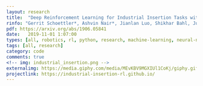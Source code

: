 ```yaml
---
layout: research
title:  "Deep Reinforcement Learning for Industrial Insertion Tasks with Visual Inputs and Natural Rewards."
rinfo: "Gerrit Schoettler*, Ashvin Nair*, Jianlan Luo, Shikhar Bahl, Juan Aparicio Ojea, Eugen Solowjow, Sergey Levine.  IROS 2020."
pdf: https://arxiv.org/abs/1906.05841
date:   2019-11-01 1:07:00
types: [all, robotics, rl, python, research, machine-learning, neural-nets]
tags: [all, research]
category: code
comments: true
<!-- img: industrial_insertion.png -->
externalimg: https://media.giphy.com/media/MEvKBV9MGXIUl1CoKj/giphy.gif
projectlink: https://industrial-insertion-rl.github.io/
---
```

